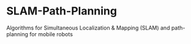 # SLAM-Path-Planning
Algorithms for Simultaneous Localization &amp; Mapping (SLAM) and path-planning for mobile robots

